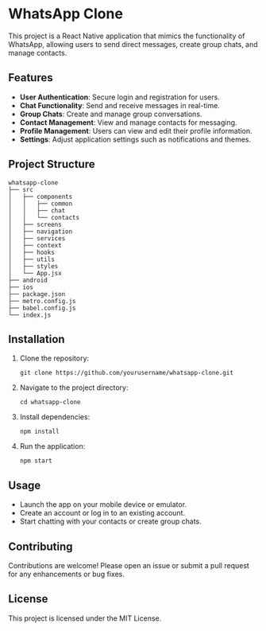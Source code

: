 # WhatsApp Clone

This project is a React Native application that mimics the functionality of WhatsApp, allowing users to send direct messages, create group chats, and manage contacts. 

## Features

- **User Authentication**: Secure login and registration for users.
- **Chat Functionality**: Send and receive messages in real-time.
- **Group Chats**: Create and manage group conversations.
- **Contact Management**: View and manage contacts for messaging.
- **Profile Management**: Users can view and edit their profile information.
- **Settings**: Adjust application settings such as notifications and themes.

## Project Structure

```
whatsapp-clone
├── src
│   ├── components
│   │   ├── common
│   │   ├── chat
│   │   └── contacts
│   ├── screens
│   ├── navigation
│   ├── services
│   ├── context
│   ├── hooks
│   ├── utils
│   ├── styles
│   └── App.jsx
├── android
├── ios
├── package.json
├── metro.config.js
├── babel.config.js
└── index.js
```

## Installation

1. Clone the repository:
   ```
   git clone https://github.com/yourusername/whatsapp-clone.git
   ```
2. Navigate to the project directory:
   ```
   cd whatsapp-clone
   ```
3. Install dependencies:
   ```
   npm install
   ```
4. Run the application:
   ```
   npm start
   ```

## Usage

- Launch the app on your mobile device or emulator.
- Create an account or log in to an existing account.
- Start chatting with your contacts or create group chats.

## Contributing

Contributions are welcome! Please open an issue or submit a pull request for any enhancements or bug fixes.

## License

This project is licensed under the MIT License.
